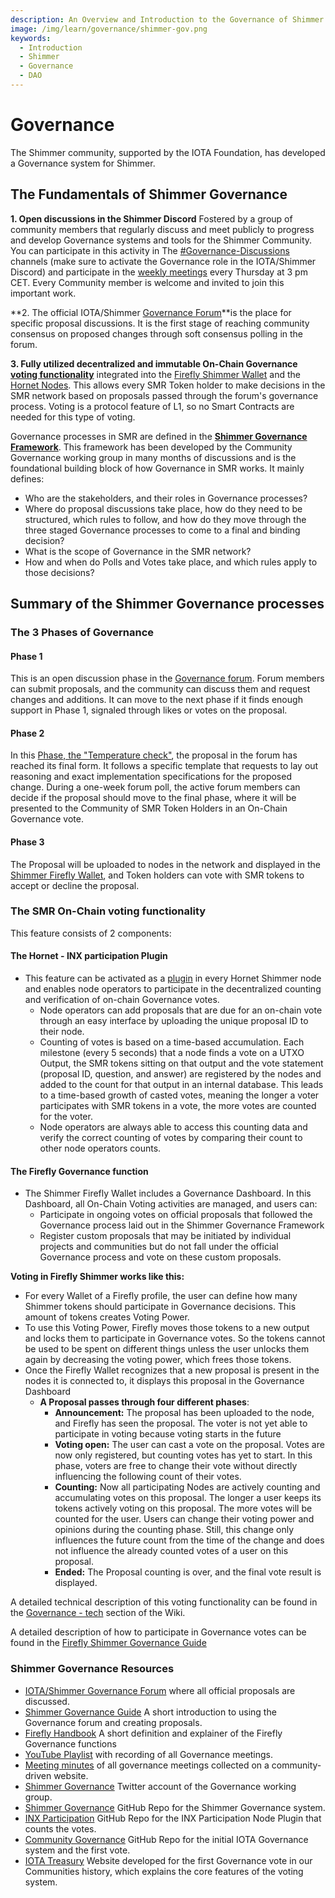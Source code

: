 ```yaml
---
description: An Overview and Introduction to the Governance of Shimmer
image: /img/learn/governance/shimmer-gov.png
keywords:
  - Introduction
  - Shimmer
  - Governance
  - DAO
---
```


# Governance

The Shimmer community, supported by the IOTA Foundation, has developed a Governance system for Shimmer.

## The Fundamentals of Shimmer Governance

**1. Open discussions in the Shimmer Discord** Fostered by a group of community members that regularly discuss and meet publicly to progress and develop Governance systems and tools for the Shimmer Community. You can participate in this activity in The [#Governance-Discussions](https://discord.com/channels/397872799483428865/839927402242637834) channels (make sure to activate the Governance role in the IOTA/Shimmer Discord) and participate in the [weekly meetings](https://youtube.com/playlist?list=PL5joP0FyJQU4eKPWfQWradNVjMIPq86ID) every Thursday at 3 pm CET. Every Community member is welcome and invited to join this important work.

**2. The official IOTA/Shimmer [Governance Forum](https://govern.iota.org)**is the place for specific proposal discussions. It is the first stage of reaching community consensus on proposed changes through soft consensus polling in the forum.

**3. Fully utilized decentralized and immutable On-Chain Governance [voting functionality](./governance-tech.md)** integrated into the [Firefly Shimmer Wallet](https://firefly.iota.org/) and the [Hornet Nodes](/hornet/2.0-rc.6/welcome). This allows every SMR Token holder to make decisions in the SMR network based on proposals passed through the forum's governance process. Voting is a protocol feature of L1, so no Smart Contracts are needed for this type of voting.

Governance processes in SMR are defined in the **[Shimmer Governance Framework](./the-shimmer-governance-framework.md)**. This framework has been developed by the Community Governance working group in many months of discussions and is the foundational building block of how Governance in SMR works.
It mainly defines:

- Who are the stakeholders, and their roles in Governance processes?
- Where do proposal discussions take place, how do they need to be structured, which rules to follow, and how do they move through the three staged Governance processes to come to a final and binding decision?
- What is the scope of Governance in the SMR network?
- How and when do Polls and Votes take place, and which rules apply to those decisions?

## Summary of the Shimmer Governance processes

### The 3 Phases of Governance

#### Phase 1

This is an open discussion phase in the [Governance forum](https://govern.iota.org/c/shimmer-governance-proposals/phase-1-discussions/52). Forum members can submit proposals, and the community can discuss them and request changes and additions. It can move to the next phase if it finds enough support in Phase 1, signaled through likes or votes on the proposal.

#### Phase 2

In this [Phase, the "Temperature check"](https://govern.iota.org/c/shimmer-governance-proposals/phase-2-temperature-check/53), the proposal in the forum has reached its final form. It follows a specific template that requests to lay out reasoning and exact implementation specifications for the proposed change. During a one-week forum poll, the active forum members can decide if the proposal should move to the final phase, where it will be presented to the Community of SMR Token Holders in an On-Chain Governance vote.

#### Phase 3

The Proposal will be uploaded to nodes in the network and displayed in the [Shimmer Firefly Wallet](https://firefly.iota.org), and Token holders can vote with SMR tokens to accept or decline the proposal.

### The SMR On-Chain voting functionality

This feature consists of 2 components:

#### The Hornet - INX participation Plugin

- This feature can be activated as a [plugin](/hornet/2.0-rc.6/inx-plugins/participation/welcome) in every Hornet Shimmer node and enables node operators to participate in the decentralized counting and verification of on-chain Governance votes.
  - Node operators can add proposals that are due for an on-chain vote through an easy interface by uploading the unique proposal ID to their node.
  - Counting of votes is based on a time-based accumulation. Each milestone (every 5 seconds) that a node finds a vote on a UTXO Output, the SMR tokens sitting on that output and the vote statement (proposal ID, question, and answer) are registered by the nodes and added to the count for that output in an internal database. This leads to a time-based growth of casted votes, meaning the longer a voter participates with SMR tokens in a vote, the more votes are counted for the voter.
  - Node operators are always able to access this counting data and verify the correct counting of votes by comparing their count to other node operators counts.

#### The Firefly Governance function

- The Shimmer Firefly Wallet includes a Governance Dashboard. In this Dashboard, all On-Chain Voting activities are managed, and users can:
  - Participate in ongoing votes on official proposals that followed the Governance process laid out in the Shimmer Governance Framework
  - Register custom proposals that may be initiated by individual projects and communities but do not fall under the official Governance process and vote on these custom proposals.

**Voting in Firefly Shimmer works like this:**

- For every Wallet of a Firefly profile, the user can define how many Shimmer tokens should participate in Governance decisions. This amount of tokens creates Voting Power.
- To use this Voting Power, Firefly moves those tokens to a new output and locks them to participate in Governance votes. So the tokens cannot be used to be spent on different things unless the user unlocks them again by decreasing the voting power, which frees those tokens.
- Once the Firefly Wallet recognizes that a new proposal is present in the nodes it is connected to, it displays this proposal in the Governance Dashboard
  - **A Proposal passes through four different phases**:
    - **Announcement:** The proposal has been uploaded to the node, and Firefly has seen the proposal. The voter is not yet able to participate in voting because voting starts in the future
    - **Voting open:** The user can cast a vote on the proposal. Votes are now only registered, but counting votes has yet to start. In this phase, voters are free to change their vote without directly influencing the following count of their votes.
    - **Counting:** Now all participating Nodes are actively counting and accumulating votes on this proposal. The longer a user keeps its tokens actively voting on this proposal. The more votes will be counted for the user. Users can change their voting power and opinions during the counting phase. Still, this change only influences the future count from the time of the change and does not influence the already counted votes of a user on this proposal.
    - **Ended:** The Proposal counting is over, and the final vote result is displayed.

A detailed technical description of this voting functionality can be found in the [Governance - tech](./governance-tech.md) section of the Wiki.

A detailed description of how to participate in Governance votes can be found in the [Firefly Shimmer Governance Guide](./shimmer-firefly-governance-guide.md)

### Shimmer Governance Resources

- [IOTA/Shimmer Governance Forum](https://govern.iota.org) where all official proposals are discussed.
- [Shimmer Governance Guide](https://govern.iota.org/t/read-first-shimmer-governance-guide/1406) A short introduction to using the Governance forum and creating proposals.
- [Firefly Handbook](https://iotaledger.GitHub.io/firefly/specifications/governance/) A short definition and explainer of the Firefly Governance functions
- [YouTube Playlist](https://youtube.com/playlist?list=PL5joP0FyJQU4eKPWfQWradNVjMIPq86ID) with recording of all Governance meetings.
- [Meeting minutes](https://www.tangletreasury.org/governance-and-treasury-minutes) of all governance meetings collected on a community-driven website.
- [Shimmer Governance](https://twitter.com/ShimmerGov) Twitter account of the Governance working group.
- [Shimmer Governance](https://GitHub.com/iota-community/Shimmer-Governance) GitHub Repo for the Shimmer Governance system.
- [INX Participation](https://GitHub.com/iotaledger/inx-participation) GitHub Repo for the INX Participation Node Plugin that counts the votes.
- [Community Governance](https://GitHub.com/iota-community/Community-Governance) GitHub Repo for the initial IOTA Governance system and the first vote.
- [IOTA Treasury](https://iotatreasury.org/) Website developed for the first Governance vote in our Communities history, which explains the core features of the voting system.
